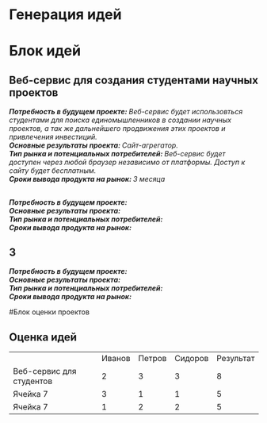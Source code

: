 <h1>Генерация идей</h1>

# Блок идей

<h2>Веб-сервис для создания студентами научных проектов</h2>
	<em><strong>Потребность в будущем проекте: </strong>Веб-сервис будет использовться студентами для поиска единомышленников в создании научных проектов, а так же дальнейшего продвижения этих проектов и привлечения инвестиций.</em><br>
	<em><strong>Основные результаты проекта: </strong>Сайт-агрегатор.</em><br>
	<em><strong>Тип рынка и потенциальных потребителей: </strong> Веб-сервис будет доступен через любой браузер независимо от платформы. Доступ к сайту будет бесплатным. </em><br>	
	<em><strong>Сроки вывода продукта на рынок: </strong>3 месяца</em>

<h2></h2>
	<em><strong>Потребность в будущем проекте: </strong></em><br>
	<em><strong>Основные результаты проекта: </strong></em><br>
	<em><strong>Тип рынка и потенциальных потребителей: </strong></em><br>
	<em><strong>Сроки вывода продукта на рынок: </strong></em>

<h2>3</h2>
	<em><strong>Потребность в будущем проекте: </strong></em><br>
	<em><strong>Основные результаты проекта: </strong></em><br>	
	<em><strong>Тип рынка и потенциальных потребителей: </strong></em><br>
	<em><strong>Сроки вывода продукта на рынок: </strong></em>

#Блок оценки проектов

<h2>Оценка идей</h2>
<table>
  <tbody>
    <tr>
      <td></td>
      <td>Иванов</td>
      <td>Петров</td>
	  <td>Сидоров</td>
	  <td>Результат</td>
    </tr>
    <tr>
      <td>Веб-сервис для студентов</td>
      <td>2</td>
      <td>3</td>
	  <td>3</td>
	  <td>8</td>
	</tr>
    <tr>
      <td>Ячейка 7</td>
      <td>3</td>
      <td>1</td>
      <td>1</td>    
	  <td>5</td>
	</tr>
    <tr>
      <td>Ячейка 7</td>
      <td>1</td>
      <td>2</td>
      <td>2</td>    
	  <td>5</td>
	</tr>
  </tbody>
</table>